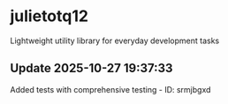 # julietotq12
Lightweight utility library for everyday development tasks

## Update 2025-10-27 19:37:33
Added tests with comprehensive testing - ID: srmjbgxd

